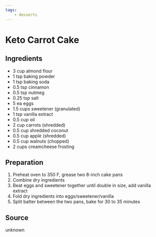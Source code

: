 ```yaml
---
tags:
    - desserts
---
```

# Keto Carrot Cake

## Ingredients

- 3 cup almond flour
- 1 tsp baking powder
- 1 tsp baking soda
- 0.5 tsp cinnamon
- 0.5 tsp nutmeg
- 0.25 tsp salt
- 5 ea eggs
- 1.5 cups sweetener (granulated)
- 1 tsp vanilla extract
- 0.5 cup oil
- 2 cup carrots (shredded)
- 0.5 cup shredded coconut
- 0.5 cup apple (shredded)
- 0.5 cup walnuts (chopped)
- 2 cups creamcheese frosting

## Preparation

1. Preheat oven to 350 F, grease two 8-inch cake pans
1. Combine dry ingredients
1. Beat eggs and sweetener together until double in size, add vanilla extract
1. Fold dry ingredients into eggs/sweetener/vanilla
1. Split batter between the two pans, bake for 30 to 35 minutes

## Source

unknown
